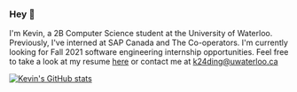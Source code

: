 ### Hey 👋

I'm Kevin, a 2B Computer Science student at the University of Waterloo. Previously, I've interned at SAP Canada and The Co-operators. 
I'm currently looking for Fall 2021 software engineering internship opportunities.
Feel free to take a look at my resume [here](https://tacticaltofu.github.io/resume/resume.pdf) or contact me at [k24ding@uwaterloo.ca](mailto:k24ding@uwaterloo.ca)

[![Kevin's GitHub stats](https://github-readme-stats.vercel.app/api?username=tacticaltofu)](https://github.com/anuraghazra/github-readme-stats)

<!--
**tacticaltofu/tacticaltofu** is a ✨ _special_ ✨ repository because its `README.md` (this file) appears on your GitHub profile.

Here are some ideas to get you started:

- 🔭 I’m currently working on ...
- 🌱 I’m currently learning ...
- 👯 I’m looking to collaborate on ...
- 🤔 I’m looking for help with ...
- 💬 Ask me about ...
- 📫 How to reach me: ...
- 😄 Pronouns: ...
- ⚡ Fun fact: ...
-->
